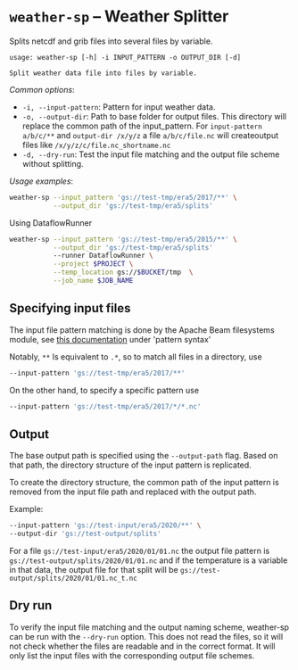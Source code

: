 # `weather-sp` – Weather Splitter 

Splits netcdf and grib files into several files by variable.

```
usage: weather-sp [-h] -i INPUT_PATTERN -o OUTPUT_DIR [-d]

Split weather data file into files by variable.
```

_Common options_:

* `-i, --input-pattern`: Pattern for input weather data.
* `-o, --output-dir`: Path to base folder for output files. This directory will replace the common path of the
  input_pattern. For `input-pattern a/b/c/**` and
  `output-dir /x/y/z` a file `a/b/c/file.nc` will createoutput files like `/x/y/z/c/file.nc_shortname.nc`
* `-d, --dry-run`: Test the input file matching and the output file scheme without splitting.

_Usage examples_:

```bash
weather-sp --input_pattern 'gs://test-tmp/era5/2017/**' \
           --output_dir 'gs://test-tmp/era5/splits'
```

Using DataflowRunner

```bash
weather-sp --input_pattern 'gs://test-tmp/era5/2015/**' \
           --output_dir 'gs://test-tmp/era5/splits'
           --runner DataflowRunner \
           --project $PROJECT \
           --temp_location gs://$BUCKET/tmp  \
           --job_name $JOB_NAME
```

## Specifying input files

The input file pattern matching is done by the Apache Beam filesystems module,
see [this documentation](https://beam.apache.org/releases/pydoc/2.12.0/apache_beam.io.filesystems.html#apache_beam.io.filesystems.FileSystems.match)
under 'pattern syntax'

Notably, `**` Is equivalent to `.*`, so to match all files in a directory, use

```bash
--input-pattern 'gs://test-tmp/era5/2017/**'
```

On the other hand, to specify a specific pattern use

```bash
--input-pattern 'gs://test-tmp/era5/2017/*/*.nc'
```

## Output

The base output path is specified using the `--output-path` flag. Based on that path, the directory structure of the
input pattern is replicated.

To create the directory structure, the common path of the input pattern is removed from the input file path and replaced
with the output path.

Example:

```bash
--input-pattern 'gs://test-input/era5/2020/**' \
--output-dir 'gs://test-output/splits'
```

For a file `gs://test-input/era5/2020/01/01.nc` the output file pattern is
`gs://test-output/splits/2020/01/01.nc` and if the temperature is a variable in that data, the output file for that
split will be `gs://test-output/splits/2020/01/01.nc_t.nc`

## Dry run

To verify the input file matching and the output naming scheme, weather-sp can be run with the `--dry-run` option. This
does not read the files, so it will not check whether the files are readable and in the correct format. It will only
list the input files with the corresponding output file schemes.
